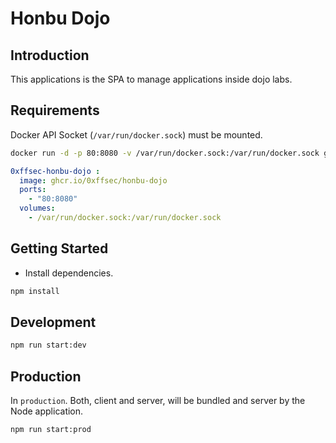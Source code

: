 # Honbu Dojo

## Introduction

This applications is the SPA to manage applications inside dojo labs.

## Requirements

Docker API Socket (`/var/run/docker.sock`) must be mounted.

```sh
docker run -d -p 80:8080 -v /var/run/docker.sock:/var/run/docker.sock ghcr.io/0xffsec/honbu-dojo
```

```yaml
0xffsec-honbu-dojo :
  image: ghcr.io/0xffsec/honbu-dojo
  ports:
    - "80:8080"
  volumes:
    - /var/run/docker.sock:/var/run/docker.sock
```

## Getting Started

- Install dependencies.

```sh
npm install
```

## Development

```sh
npm run start:dev
```

## Production

In `production`. Both, client and server, will be bundled and server by the Node application.

```sh
npm run start:prod
```
